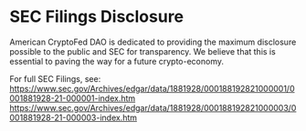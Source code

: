 # SEC Filings Disclosure
American CryptoFed DAO is dedicated to providing the maximum disclosure possible to the public and SEC for transparency. We believe that this is essential to paving the way for a future crypto-economy.  
  
For full SEC Filings, see:
https://www.sec.gov/Archives/edgar/data/1881928/000188192821000001/0001881928-21-000001-index.htm  
https://www.sec.gov/Archives/edgar/data/1881928/000188192821000003/0001881928-21-000003-index.htm
